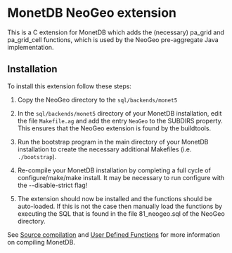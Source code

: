 # MonetDB NeoGeo extension

This is a C extension for MonetDB which adds the (necessary) pa_grid and pa_grid_cell functions, which is used by the NeoGeo pre-aggregate Java implementation.

## Installation

To install this extension follow these steps:

1. Copy the NeoGeo directory to the `sql/backends/monet5`

2. In the `sql/backends/monet5` directory of your MonetDB installation, edit the file `Makefile.ag` and add the entry `NeoGeo` to the SUBDIRS property. This ensures that the NeoGeo extension is found by the buildtools.

3. Run the bootstrap program in the main directory of your MonetDB installation to create the necessary additional Makefiles (i.e. `./bootstrap`).

4. Re-compile your MonetDB installation by completing a full cycle of configure/make/make install. It may be necessary to run configure with the --disable-strict flag!

5. The extension should now be installed and the functions should be auto-loaded. If this is not the case then manually load the functions by executing the SQL that is found in the file 81_neogeo.sql of the NeoGeo directory.

See [Source compilation](https://www.monetdb.org/Developers/SourceCompile) and [User Defined Functions](https://www.monetdb.org/Documentation/Cookbooks/SQLrecipes/UserDefinedFunction) for more information on compiling MonetDB.

